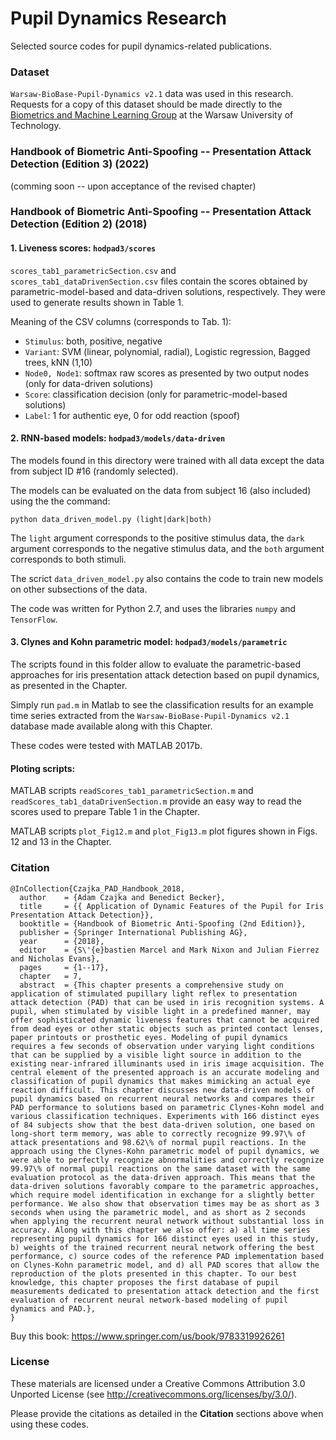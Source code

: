 # Pupil Dynamics Research

Selected source codes for pupil dynamics-related publications.

### Dataset

`Warsaw-BioBase-Pupil-Dynamics v2.1` data was used in this research. Requests for a copy of this dataset should be made directly to the [Biometrics and Machine Learning Group](http://zbum.ia.pw.edu.pl/EN/node/46) at the Warsaw University of Technology.

### Handbook of Biometric Anti-Spoofing -- Presentation Attack Detection (Edition 3) (2022)

(comming soon -- upon acceptance of the revised chapter)

### Handbook of Biometric Anti-Spoofing -- Presentation Attack Detection (Edition 2) (2018)

#### 1. Liveness scores: `hodpad3/scores`

`scores_tab1_parametricSection.csv` and `scores_tab1_dataDrivenSection.csv` files contain the scores obtained by parametric-model-based and data-driven solutions, respectively. They were used to generate results shown in Table 1.

Meaning of the CSV columns (corresponds to Tab. 1):

- `Stimulus`: both, positive, negative
- `Variant`: SVM (linear, polynomial, radial), Logistic regression, Bagged trees, kNN (1,10)
- `Node0, Node1`: softmax raw scores as presented by two output nodes (only for data-driven solutions)
- `Score`: classification decision (only for parametric-model-based solutions)
- `Label`: 1 for authentic eye, 0 for odd reaction (spoof)

#### 2. RNN-based models: `hodpad3/models/data-driven`

The models found in this directory were trained with all data except the data from subject ID #16 (randomly selected).

The models can be evaluated on the data from subject 16 (also included) using the the command:

```python data_driven_model.py (light|dark|both)```

The `light` argument corresponds to the positive stimulus data, the `dark` argument corresponds to the negative stimulus data, and the `both` argument corresponds to both stimuli.

The scrict `data_driven_model.py` also contains the code to train new models on other subsections of the data.

The code was written for Python 2.7, and uses the libraries `numpy` and `TensorFlow`.

#### 3. Clynes and Kohn parametric model: `hodpad3/models/parametric`

The scripts found in this folder allow to evaluate the parametric-based approaches for iris presentation attack detection based on pupil dynamics, as presented in the Chapter. 

Simply run `pad.m` in Matlab to see the classification results for an example time series extracted from the `Warsaw-BioBase-Pupil-Dynamics v2.1` database made available along with this Chapter. 

These codes were tested with MATLAB 2017b.

#### Ploting scripts: 

MATLAB scripts `readScores_tab1_parametricSection.m` and `readScores_tab1_dataDrivenSection.m` provide an easy way to read the scores used to prepare Table 1 in the Chapter.

MATLAB scripts `plot_Fig12.m` and `plot_Fig13.m` plot figures shown in Figs. 12 and 13 in the Chapter.

### Citation

```
@InCollection{Czajka_PAD_Handbook_2018,
  author    = {Adam Czajka and Benedict Becker},
  title     = {{ Application of Dynamic Features of the Pupil for Iris Presentation Attack Detection}},
  booktitle = {Handbook of Biometric Anti-Spoofing (2nd Edition)},
  publisher = {Springer International Publishing AG},
  year      = {2018},
  editor    = {S\'{e}bastien Marcel and Mark Nixon and Julian Fierrez and Nicholas Evans},
  pages     = {1--17},
  chapter   = 7,
  abstract  = {This chapter presents a comprehensive study on application of stimulated pupillary light reflex to presentation attack detection (PAD) that can be used in iris recognition systems. A pupil, when stimulated by visible light in a predefined manner, may offer sophisticated dynamic liveness features that cannot be acquired from dead eyes or other static objects such as printed contact lenses, paper printouts or prosthetic eyes. Modeling of pupil dynamics requires a few seconds of observation under varying light conditions that can be supplied by a visible light source in addition to the existing near-infrared illuminants used in iris image acquisition. The central element of the presented approach is an accurate modeling and classification of pupil dynamics that makes mimicking an actual eye reaction difficult. This chapter discusses new data-driven models of pupil dynamics based on recurrent neural networks and compares their PAD performance to solutions based on parametric Clynes-Kohn model and various classification techniques. Experiments with 166 distinct eyes of 84 subjects show that the best data-driven solution, one based on long-short term memory, was able to correctly recognize 99.97\% of attack presentations and 98.62\% of normal pupil reactions. In the approach using the Clynes-Kohn parametric model of pupil dynamics, we were able to perfectly recognize abnormalities and correctly recognize 99.97\% of normal pupil reactions on the same dataset with the same evaluation protocol as the data-driven approach. This means that the data-driven solutions favorably compare to the parametric approaches, which require model identification in exchange for a slightly better performance. We also show that observation times may be as short as 3 seconds when using the parametric model, and as short as 2 seconds when applying the recurrent neural network without substantial loss in accuracy. Along with this chapter we also offer: a) all time series representing pupil dynamics for 166 distinct eyes used in this study, b) weights of the trained recurrent neural network offering the best performance, c) source codes of the reference PAD implementation based on Clynes-Kohn parametric model, and d) all PAD scores that allow the reproduction of the plots presented in this chapter. To our best knowledge, this chapter proposes the first database of pupil measurements dedicated to presentation attack detection and the first evaluation of recurrent neural network-based modeling of pupil dynamics and PAD.},
}
```

Buy this book: https://www.springer.com/us/book/9783319926261 


### License

These materials are licensed under a Creative Commons Attribution 3.0 Unported License (see http://creativecommons.org/licenses/by/3.0/). 

Please provide the citations as detailed in the **Citation** sections above when using these codes.
